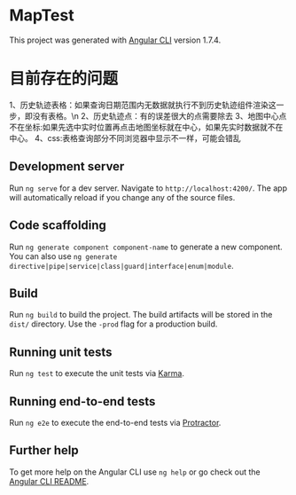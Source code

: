 # MapTest

This project was generated with [Angular CLI](https://github.com/angular/angular-cli) version 1.7.4.

# 目前存在的问题
1、历史轨迹表格：如果查询日期范围内无数据就执行不到历史轨迹组件渲染这一步，即没有表格。\n
2、历史轨迹点：有的误差很大的点需要除去
3、地图中心点不在坐标:如果先选中实时位置再点击地图坐标就在中心，如果先实时数据就不在中心。
4、css:表格查询部分不同浏览器中显示不一样，可能会错乱

## Development server

Run `ng serve` for a dev server. Navigate to `http://localhost:4200/`. The app will automatically reload if you change any of the source files.

## Code scaffolding

Run `ng generate component component-name` to generate a new component. You can also use `ng generate directive|pipe|service|class|guard|interface|enum|module`.

## Build

Run `ng build` to build the project. The build artifacts will be stored in the `dist/` directory. Use the `-prod` flag for a production build.

## Running unit tests

Run `ng test` to execute the unit tests via [Karma](https://karma-runner.github.io).

## Running end-to-end tests

Run `ng e2e` to execute the end-to-end tests via [Protractor](http://www.protractortest.org/).

## Further help

To get more help on the Angular CLI use `ng help` or go check out the [Angular CLI README](https://github.com/angular/angular-cli/blob/master/README.md).
